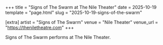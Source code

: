 +++
title = "Signs of The Swarm at The Nile Theater"
date = 2025-10-19
template = "page.html"
slug = "2025-10-19-signs-of-the-swarm"

[extra]
artist = "Signs of The Swarm"
venue = "Nile Theater"
venue_url = "https://theniletheatre.com"
+++

Signs of The Swarm performs at The Nile Theater.
